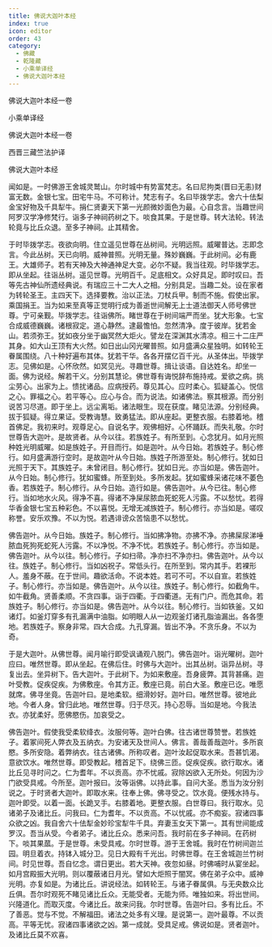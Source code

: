 ```yaml
---
title: 佛说大迦叶本经
index: true
icon: editor
order: 43
category:
  - 佛藏
  - 乾隆藏
  - 小乘单译经
  - 佛说大迦叶本经
---
```


佛说大迦叶本经一卷  

小乘单译经  

佛说大迦叶本经一卷  

西晋三藏竺法护译  

佛说大迦叶本经  

闻如是。一时佛游王舍城灵鹫山。尔时城中有势富梵志。名曰尼拘类(晋曰无恚)财富无数。金银七宝。田宅牛马。不可称计。梵志有子。名曰毕拨学志。舍六十佉梨金宝好物及千具犁牛。捐仁贤妻天下第一光颜微妙面色为最。心自念言。当趣世间阿罗汉学净修梵行。诣多子神祠药树之下。啖食其果。于是世尊。转大法轮。转法轮竟与比丘众退。至多子神祠。止其精舍。  

于时毕拨学志。夜欲向明。住立遥见世尊在丛树间。光明远照。威曜普达。志即念言。今此丛树。天已向明。威神普照。光明无量。殊妙巍巍。于此树间。必有鹿王。大雄师子。若有天神及大神通神足大变。必尔不疑。我当往观。时毕拨学志。即从坐起。往诣丛树。遥见世尊。光明百千。足底相文。众好具足。即时叹曰。吾等先古神仙所遗经典说。有瑞应三十二大人之相。分别具足。当趣二处。设在家者为转轮圣王。主四天下。选择要教。治以正法。刀杖兵甲。制而不施。假使出家。乘国捐王。当为如来至真等正觉明行成为善逝世间解无上士道法御天人师号佛世尊。宁可亲觐。毕拨学志。往诣佛所。睹世尊在于树间端严而坐。犹大形象。七宝合成威德巍巍。诸根寂定。道心静然。逮最憺怕。忽然清净。度于彼岸。犹若金山。若须弥王。犹如夜分坐于幽冥然大炬火。譬龙在深渊其水清凉。相三十二庄严其身。如大山王顶有大火然。如日出山冈光曜普照。如月盛满众星独明。如转轮王眷属围绕。八十种好遍布其体。犹若干华。各各开摆亿百千光。从圣体出。毕拨学志。见佛如是。心怀欣然。如冥见光。寻趣世尊。揖让谈语。自达姓名。却坐一面。佛为说经。解若干义。分别其慧论。佛世尊有诲悦辞布施持戒。爱欲之病。挑尘劳心。出家为上。愦扰诸品。应病授药。尊见其心。应时柔心。狐疑盖心。悦信之心。罪福之心。若平等心。应心与合。而为说法。如诸佛法。察其根源。而分别说苦习尽道。即于坐上。远尘离垢。诸法眼生。现在获度。睹见法源。分别经典。拔于狐疑。得立果证。受教诲慧。致勇猛法。即从座起。更整衣服。右膝着地。稽首佛足。我初来时。观尊足心。自说名字。观佛相好。心怀踊跃。而失礼敬。尔时世尊告大迦叶。是故贤者。从今以往。若族姓子。有所至到。心念犹月。如月光照种姓光明威曜。如是族姓子。开目而行。如是迦叶。从今日始。若族姓子。制心修行。如月盛满游行空时。是故迦叶从今日始。族姓子所游至处。制心修行。犹如日光照于天下。其族姓子。未曾闭目。制心修行。犹如日光。亦当如是。佛告迦叶。从今日始。制心修行。犹如蜜蜂。所至到处。多所发起。犹如蜜蜂采诸花味不萎色香。若族姓子。制心修行。从今日始。造行如是。佛告迦叶。从今已往。制心修行。当如地水火风。得净不喜。得诸不净屎尿脓血死蛇死人污露。不以愁忧。若得华香金银七宝五种彩色。不以喜悦。无增无减族姓子。制心修行。亦当如是。嗟叹称誉。安乐欢豫。不以为悦。若遇诽谤众苦恼患不以愁忧。  

佛告迦叶。从今日始。族姓子。制心修行。当如拂净物。亦拂不净。亦拂屎尿涕唾脓血死狗死蛇死人污露。不以净悦。不净不忧。若族姓子。制心修行。亦当如是。佛告迦叶。从今以往。制心修行。子如扫帚。净亦扫不净亦扫。佛告迦叶。从今以往。族姓子。制心修行。当如凶祝子。常低头行。在所至到。常内其手。若裸形人。羞身不蔽。在于世间。趣欲活命。不说本姓。若可不可。不以自宣。若族姓子。制心修行。亦当如是。佛告迦叶。从今以往。族姓子。制心修行。如截角牛。如牛截角。贤善柔顺。不贪四事。诣于四衢。于四衢道。无有门户。而危其命。若族姓子。制心修行。亦当如是。佛告迦叶。从今以往。制心修行。当如铁釜。又如诸灯。如釜灯穿多有孔漏满中油脂。如明眼人从一边观釜灯诸孔脂油漏出。各各堕地。若族姓子。察身非常。四大合成。九孔穿漏。皆出不净。不贪乐身。不以为奇。  

于是大迦叶。从佛世尊。闻月喻行即受讽诵观八脱门。佛告迦叶。诣光曜树。迦叶应曰。唯然世尊。即从坐起。在佛后住。时佛与大迦叶。出其丛树。诣异丛树。寻复出去。坐异树下。告大迦叶。于此树下。为如来敷座。吾身疲弊。其背甚痛。迦叶受教。促疾促疾。为佛敷座。令其方正。敷座已竟。前白大圣。敷座已讫。唯愿就席。佛寻坐竟。告迦叶曰。是地柔软。细滑妙好。迦叶曰。唯然世尊。彼地此地。今者人身。曾归此地。唯然世尊。归于尽灭。持心忍辱。当如是地。今我法衣。亦犹柔好。愿佛愍伤。加哀受之。  

佛告迦叶。假使我受柔软绛衣。汝服何等。迦叶白佛。往古诸世尊赞誉。若族姓子。着冢间死人弊衣及五纳衣。为安诸天及世间人。佛言。善哉善哉迦叶。多所哀愍。多所安隐。着弊纳衣。往古诸佛。所称叹者。迦叶汝起促取水来。吾甚饥渴。意欲饮水。唯然世尊。即受教起。稽首足下。绕佛三匝。促疾促疾。欲行取水。诸比丘见寻时问之。仁为耆年。不以贡高。亦不忧戚。寂除凶欲入无所处。何因为沙门欲受具戒。今所至。迦叶报曰。汝等诣佛。以持此事。自问大圣。悉当为汝分别说之。于时贤者大迦叶。即取水来。往奉上佛。佛寻受之。饮水竟。便残水持与。迦叶即受。以着一面。长跪叉手。右膝着地。更整衣服。白世尊曰。我行取水。见诸弟子及诸比丘。问我曰。仁为耆年。不以贡高。不以忧戚。亦不痴妄。寂诸四事众欲之凶。我自舍六十佉犁金妙珍宝犁牛千具。弃妻玉女天下第一。其有世间能成罗汉。吾当从受。今者弟子。诸比丘众。悉来问吾。我时前在多子神祠。在药树下。啖其果蓏。于是世尊。未受具戒。尔时世尊。游于王舍城。我时在竹树间迦兰园。明旦着衣。持钵入城分卫。见日大殿有千光出。时佛世尊。在王舍城迦兰竹树间。时见世尊。吾自忆念。谓日更出。若大天神。夜忽如昼。时佛哺时从宴坐起。如月宫殿振大光明。则以覆蔽诸日月光。譬如大炬照于闇冥。佛在弟子众中。威神光明。亦复如是。为诸比丘。讲说经法。如转轮王。与诸子眷属俱。与无央数众比丘俱。吾尔时观死不睹见诸比丘众。无能受者。无能为师。唯独如来。将出世间。兴隆道化。而取灭度。今诸比丘。故来问我。尔时世尊。告迦叶曰。多有比丘。不了善恶。觉与不觉。不解福田。诸法之处多有义理。是说第一。迦叶最尊。不以贡高。平等无忧。寂诸四事诸欲之凶。第一成就。受具足戒。佛说如是。贤者迦叶。及诸比丘莫不欢喜。  
